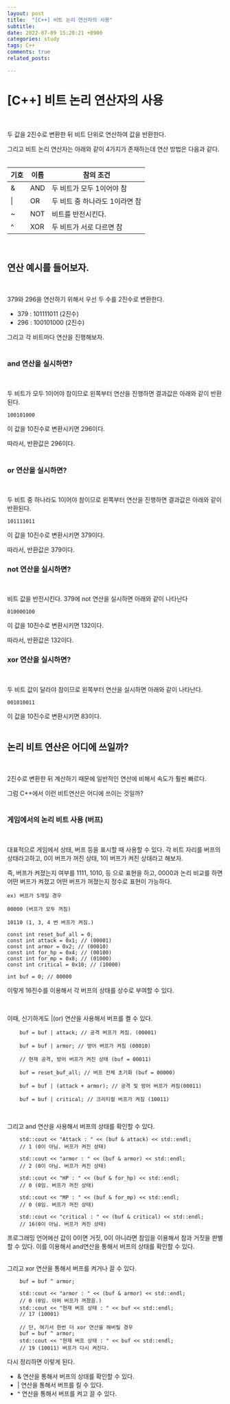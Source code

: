 ```yaml
---
layout: post
title:  "[C++] 비트 논리 연산자의 사용"
subtitle:  
date: 2022-07-09 15:20:21 +0900
categories: study
tags: C++
comments: true
related_posts:

---
```


# [C++] 비트 논리 연산자의 사용<br/>
<br/>

두 값을 2진수로 변환한 뒤 비트 단위로 연산하여 값을 반환한다.<br/>

그리고 비트 논리 연산자는 아래와 같이 4가지가 존재하는데 연산 방법은 다음과 같다.<br/>
<br/>

|  <center>기호<center/>  | <center>이름<center/> | <center>참의 조건<center/>|
|-----------|----------|----------|
| & | AND | 두 비트가 모두 1이어야 참 |
| \|| OR  | 두 비트 중 하나라도 1이라면 참 |
| ~ | NOT | 비트를 반전시킨다. |
| ^ | XOR | 두 비트가 서로 다르면 참 |

<br/>

## 연산 예시를 들어보자.<br/>
<br/>

379와 296을 연산하기 위해서 우선 두 수를 2진수로 변환한다.

- 379 : 101111011 (2진수)
- 296 : 100101000 (2진수)

그리고 각 비트마다 연산을 진행해보자.<br/>
<br/>

### and 연산을 실시하면?<br/>
<br/>

두 비트가 모두 1이어야 참이므로 왼쪽부터 연산을 진행하면 결과값은 아래와 같이 반환된다.<br/>

```
100101000
```
이 값을 10진수로 변환시키면 296이다.<br/>

따라서, 반환값은 296이다.<br/>
<br/>

### or 연산을 실시하면?<br/>
<br/>

두 비트 중 하나라도 1이어야 참이므로 왼쪽부터 연산을 진행하면 결과값은 아래와 같이 반환된다.<br/>

```
101111011
```
이 값을 10진수로 변환시키면 379이다.<br/>

따라서, 반환값은 379이다.

### not 연산을 실시하면?<br/>
<br/>

비트 값을 반전시킨다. 379에 not 연산을 실시하면 아래와 같이 나타난다<br/>

```
010000100
```
이 값을 10진수로 변환시키면 132이다.<br/>

따라서, 반환값은 132이다.

### xor 연산을 실시하면?<br/>
<br/>

두 비트 값이 달라야 참이므로 왼쪽부터 연산을 실시하면 아래와 같이 나타난다.<br/>

```
001010011
```
이 값을 10진수로 변환시키면 83이다.<br/>
<br/>

## 논리 비트 연산은 어디에 쓰일까?<br/>
<br/>

2진수로 변환한 뒤 계산하기 때문에 일반적인 연산에 비해서 속도가 훨씬 빠르다.<br/>

그럼 C++에서 이런 비트연산은 어디에 쓰이는 것일까?<br/>
<br/>

### 게임에서의 논리 비트 사용 (버프)<br/>
<br/>

대표적으로 게임에서 상태, 버프 등을 표시할 때 사용할 수 있다.
각 비트 자리를 버프의 상태라고하고, 0이 버프가 꺼진 상태, 1이 버프가 켜진 상태라고 해보자.

즉, 버프가 켜졌는지 여부를 1111, 1010, 등 으로 표현을 하고, 0000과 논리 비교를 하면 어떤 버프가 켜졌고 어떤 버프가 꺼졌는지 정수로 표현이 가능하다.

```
ex) 버프가 5개일 경우

00000 (버프가 모두 꺼짐)

10110 (1, 3, 4 번 버프가 켜짐.)
```

```
const int reset_buf_all = 0;
const int attack = 0x1; // (00001)
const int armor = 0x2; // (00010)
const int for_hp = 0x4; // (00100)
const int for_mp = 0x8; // (01000)
const int critical = 0x10; // (10000)

int buf = 0; // 00000
```

이렇게 16진수를 이용해서 각 버프의 상태를 상수로 부여할 수 있다.<br/>

<br/>

이때, 신기하게도 |(or) 연산을 사용해서 버프를 켤 수 있다.<br/>

```
	buf = buf | attack; // 공격 버프가 켜짐. (00001)

	buf = buf | armor; // 방어 버프가 켜짐 (00010)

	// 현재 공격, 방어 버프가 켜진 상태 (buf = 00011)

	buf = reset_buf_all; // 버프 전체 초기화 (buf = 00000)

	buf = buf | (attack + armor); // 공격 및 방어 버프가 켜짐(00011)

	buf = buf | critical; // 크리티컬 버프가 켜짐 (10011)
```

<br/>

그리고 and 연산을 사용해서 버프의 상태를 확인할 수 있다.<br/>

```
	std::cout << "Attack : " << (buf & attack) << std::endl;
    // 1 (0이 아님. 버프가 켜진 상태)

	std::cout << "armor : " << (buf & armor) << std::endl;
    // 2 (0이 아님. 버프가 켜진 상태)

	std::cout << "HP : " << (buf & for_hp) << std::endl;
    // 0 (0임. 버프가 꺼진 상태)

	std::cout << "MP : " << (buf & for_mp) << std::endl;
    // 0 (0임. 버프가 꺼진 상태)

	std::cout << "critical : " << (buf & critical) << std::endl;
    // 16(0이 아님. 버프가 켜진 상태)
```

프로그래밍 언어에선 값이 0이면 거짓, 0이 아니라면 참임을 이용해서 참과 거짓을 판별할 수 있다. 이를 이용해서 and연산을 통해서 버프의 상태를 확인할 수 있다.<br/>
<br/>

그리고 xor 연산을 통해서 버프를 켜거나 끌 수 있다.<br/>

```
	buf = buf ^ armor;

	std::cout << "armor : " << (buf & armor) << std::endl;
    // 0 (0임. 아머 버프가 꺼졌음.)
	std::cout << "현재 버프 상태 : " << buf << std::endl;
    // 17 (10001)

	// 단, 여기서 한번 더 xor 연산을 해버릴 경우
	buf = buf ^ armor;
	std::cout << "현재 버프 상태 : " << buf << std::endl;
    // 19 (10011) 버프가 다시 켜진다.
```

다시 정리하면 이렇게 된다.

- & 연산을 통해서 버프의 상태를 확인할 수 있다.
- \| 연산을 통해서 버프를 킬 수 있다.
- ^ 연산을 통해서 버프를 켜고 끌 수 있다.